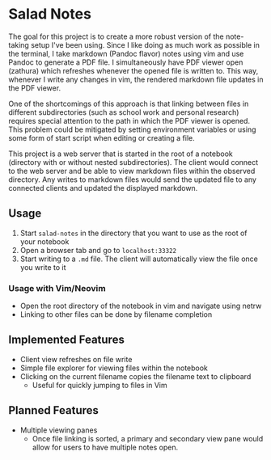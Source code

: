 # Salad Notes

The goal for this project is to create a more robust version of the note-taking setup I've been using. Since I like doing as much work as possible in the terminal, I take markdown (Pandoc flavor) notes using vim and use Pandoc to generate a PDF file. I simultaneously have  PDF viewer open (zathura) which refreshes whenever the opened file is written to. This way, whenever I write any changes in vim, the rendered markdown file updates in the PDF viewer.

One of the shortcomings of this approach is that linking between files in different subdirectories (such as school work and personal research) requires special attention to the path in which the PDF viewer is opened. This problem could be mitigated by setting environment variables or using some form of start script when editing or creating a file.

This project is a web server that is started in the root of a notebook (directory with or without nested subdirectories). The client would connect to the web server and be able to view markdown files within the observed directory. Any writes to markdown files would send the updated file to any connected clients and updated the displayed markdown.

## Usage

1. Start `salad-notes` in the directory that you want to use as the root of your notebook
2. Open a browser tab and go to `localhost:33322`
3. Start writing to a `.md` file. The client will automatically view the file once you write to it

### Usage with Vim/Neovim

- Open the root directory of the notebook in vim and navigate using netrw
- Linking to other files can be done by filename completion

## Implemented Features

- Client view refreshes on file write
- Simple file explorer for viewing files within the notebook
- Clicking on the current filename copies the filename text to clipboard
	- Useful for quickly jumping to files in Vim

## Planned Features

- Multiple viewing panes
	- Once file linking is sorted, a primary and secondary view pane would allow for users to have multiple notes open. 
